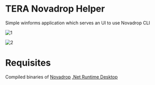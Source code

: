 # TERA Novadrop Helper
Simple winforms application which serves an UI to use Novadrop CLI

![1](https://i.ibb.co/LdT8VV0/Screenshot-135.png)

![2](https://i.ibb.co/9r8XpnY/Screenshot-136.png)

# Requisites

Compiled binaries of [Novadrop](https://github.com/vezel-dev/novadrop)
[.Net Runtime Desktop](https://dotnet.microsoft.com/en-us/download/dotnet/thank-you/runtime-desktop-6.0.14-windows-x64-installer)
